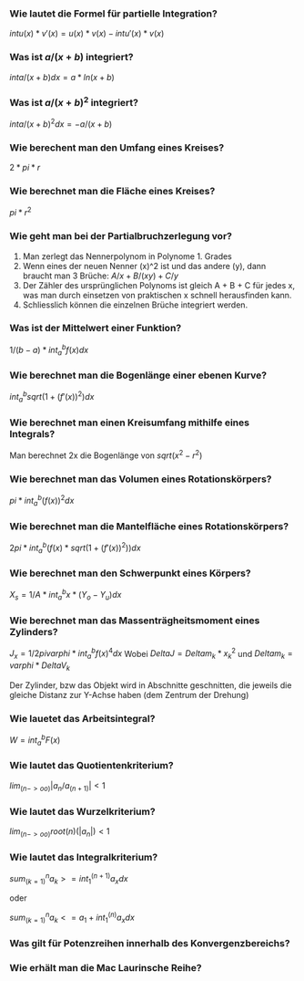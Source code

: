 ### Wie lautet die Formel für partielle Integration?
$int u(x) * v'(x) = u(x) * v(x) - int u'(x) * v(x)$

### Was ist $a / (x + b)$ integriert?
$inta/(x+b)dx = a*ln(x+b)$

### Was ist $a / (x + b)^2$ integriert?
$inta / (x + b)^2dx = -a/(x+b)$

### Wie berechent man den Umfang eines Kreises?
$2 * pi * r$

### Wie berechnet man die Fläche eines Kreises?
$pi * r^2$

### Wie geht man bei der Partialbruchzerlegung vor?
1. Man zerlegt das Nennerpolynom in Polynome 1. Grades
2. Wenn eines der neuen Nenner (x)^2 ist und das andere (y), dann braucht man 3 Brüche: $A/x + B/(xy) + C/y$
3. Der Zähler des ursprünglichen Polynoms ist gleich A + B + C für jedes x, was man durch einsetzen von praktischen x schnell herausfinden kann.
4. Schliesslich können die einzelnen Brüche integriert werden.

### Was ist der Mittelwert einer Funktion?
$1/(b-a) * int_a^bf(x)dx$

### Wie berechnet man die Bogenlänge einer ebenen Kurve?
$int_a^bsqrt(1+(f'(x))^2)dx$

### Wie berechnet man einen Kreisumfang mithilfe eines Integrals?
Man berechnet 2x die Bogenlänge von $sqrt(x^2 - r^2)$

### Wie berechnet man das Volumen eines Rotationskörpers?
$pi * int_a^b(f(x))^2dx$

### Wie berechnet man die Mantelfläche eines Rotationskörpers?
$2pi * int_a^b(f(x) * sqrt(1 + (f'(x))^2))dx$

### Wie berechnet man den Schwerpunkt eines Körpers?
$X_s = 1/A * int_a^bx*(Y_o - Y_u) dx$

### Wie berechnet man das Massenträgheitsmoment eines Zylinders?
$J_x = 1/2pivarphi * int_a^bf(x)^4dx$
Wobei $DeltaJ = Deltam_k * x^2_k$ und $Deltam_k = varphi * DeltaV_k$

Der Zylinder, bzw das Objekt wird in Abschnitte geschnitten, die jeweils die gleiche Distanz zur Y-Achse haben (dem Zentrum der Drehung)

### Wie lauetet das Arbeitsintegral?
$W = int_a^bF(x)$

### Wie lautet das Quotientenkriterium?
$lim_(n->oo) |a_n/a_(n+1)| < 1$

### Wie lautet das Wurzelkriterium?
$lim_(n->oo) root(n)(|a_n|) < 1$

### Wie lautet das Integralkriterium?
$sum_(k=1)^na_k >= int_1^(n+1)a_xdx$

oder

$sum_(k=1)^na_k <= a_1 + int_1^(n)a_xdx$

### Was gilt für Potenzreihen innerhalb des Konvergenzbereichs?

### Wie erhält man die Mac Laurinsche Reihe?

